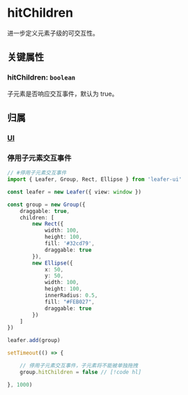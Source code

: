 <script setup>
import Case from '/component/Case.vue'
</script>

# hitChildren

进一步定义元素子级的可交互性。

## 关键属性

### hitChildren: `boolean`

子元素是否响应交互事件，默认为 true。

## 归属

### [UI](/reference/display/UI.md)

### 停用子元素交互事件

```ts
// #停用子元素交互事件
import { Leafer, Group, Rect, Ellipse } from 'leafer-ui'

const leafer = new Leafer({ view: window })

const group = new Group({
    draggable: true,
    children: [
        new Rect({
            width: 100,
            height: 100,
            fill: '#32cd79',
            draggable: true
        }),
        new Ellipse({
            x: 50,
            y: 50,
            width: 100,
            height: 100,
            innerRadius: 0.5,
            fill: "#FEB027",
            draggable: true
        })
    ]
})

leafer.add(group)

setTimeout(() => {

    // 停用子元素交互事件，子元素将不能被单独拖拽
    group.hitChildren = false // [!code hl]

}, 1000)


```
